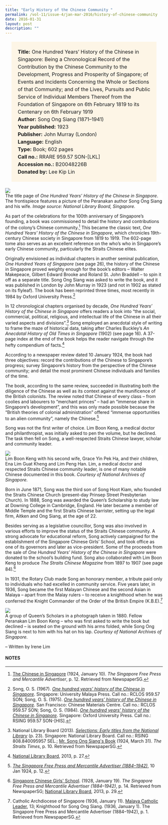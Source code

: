 ```yaml
---
title: "Early History of the Chinese Community "
permalink: /vol-11/issue-4/jan-mar-2016/history-of-chinese-community
date: 2016-01-31
layout: post
description: ""
---
```

<span style="background-colour: #fdf5e6; padding: 20px; margin: 20px; background:#fdf5e6; display:block; font-size:1rem; line-height:1.5rem;"> 
	<b>Title:</b> One Hundred Years’ History of the Chinese in Singapore: Being a Chronological Record of the Contribution by the Chinese Community to the 
Development, Progress and Prosperity of Singapore; of Events and Incidents Concerning the Whole or Sections of that Community; and of the Lives, Pursuits and Public Service of Individual Members Thereof from the Foundation of Singapore on 6th February 1819 to its Centenary on 6th February 1919<br>
<b>Author:</b> Song Ong Siang (1871–1941)<br>
<b>Year published:</b> 1923<br>
<b>Publisher:</b> John Murray (London)<br>
<b>Language:</b> English<br>
<b>Type:</b> Book; 602 pages<br>
<b>Call no.:</b> RRARE 959.57 SON-[LKL]<br>
<b>Accession no.:</b> B20048226B<br>
<b>Donated by:</b> Lee Kip Lin
</span>

<img src="/images/vol-11-issue-4/history-of-chinese-community/P1.JPG">
<div style="background-color: white;">The title page of <i>One Hundred Years’ History of the Chinese in Singapore</i>. The frontispiece features a picture of the Peranakan author Song Ong Siang and his wife. <i>Image source: National Library Board, Singapore.</i></div>

As part of the celebrations for the 100th anniversary of Singapore’s founding, a book was commissioned to detail the history and contributions of the colony’s Chinese community.[^1] This became the classic text, *One Hundred Years’ History of the Chinese in Singapore*, which chronicles 19th-century Chinese society in Singapore from 1819 to 1919. The 602-page tome also serves as an excellent reference on the who’s who in Singapore’s early Chinese community, particularly the Straits Chinese elites.

Originally envisioned as individual chapters in another seminal publication, *One Hundred Years of Singapore* (see page 26), the history of the Chinese in Singapore 
proved weighty enough for the book’s editors – Walter Makepeace, Gilbert Edward Brooke and Roland St. John Braddell – to spin it off as a separate title. Song Ong Siang was asked to write the book, and it was published in London by John Murray in 1923 (and not in 1902 as stated on its flyleaf). The book has been reprinted three 
times, most recently in 1984 by Oxford University Press.[^2]

In 12 chronological chapters organised by decade, *One Hundred Years’ History of the Chinese in Singapore* offers readers a look into “the social, commercial, political, religious, and intellectual life of the Chinese 
in all their varied aspects and divisions”.[^3] Song employed an anecdotal style of writing to frame the maze of historical data, taking after Charles Buckley’s *An Anecdotal History of Old Times in Singapore* (1902) (see page 16). A 37-page index at the end of the book helps the reader navigate through the hefty compendium of facts.[^4]

According to a newspaper review dated 10 January 1924, the book had three objectives: record the contributions of the Chinese to Singapore’s progress; survey Singapore’s history from the perspective of the Chinese community; and detail the most prominent Chinese individuals and families of the time.

The book, according to the same review, succeeded in illustrating both the diligence of the Chinese as well as 
its context against the munificence of the British colonists. The review noted that Chinese of every class – from coolies and labourers to “merchant princes” – had an “immense share in Singapore’s development”, and this was only made possible because the “British theories of colonial administration” offered “immense opportunities to an alien community”, namely the Chinese.[^5]

Song was not the first writer of choice. Lim Boon Keng, a medical doctor and philanthropist, was initially asked to pen the volume, but he declined. The task then fell on Song, a well-respected Straits Chinese lawyer, scholar and community leader.

<img src="/images/vol-11-issue-4/history-of-chinese-community/P2.JPG">
<div style="background-color: white;">Lim Boon Keng with his second wife, Grace Yin Pek Ha, and their children, Ena Lim Guat Kheng and Lim Peng Han. Lim, a medical doctor and respected Straits Chinese community leader, is one of many notable Chinese documented in this book. <i>Courtesy of National Archives of Singapore.</i></div>

Born in June 1871, Song was the third son of Song Hoot Kiam, who founded the Straits Chinese Church (present-day Prinsep Street Presbyterian Church). In 1888, Song 
was awarded the Queen’s Scholarship to study law at Downing College in Cambridge, England. He later became a member of Middle Temple and the first Straits Chinese barrister, setting up the legal firm, Aitken and Ong Siang, at the age of 22.

Besides serving as a legislative councillor, Song was also involved in various efforts to improve the status of the Straits Chinese community. A strong advocate for educational reform, Song actively campaigned for the establishment of the Singapore Chinese Girls’ School, and took office as one of its governors and later as 
vice-president. Some of the proceeds from the sale of *One Hundred Years’ History of the Chinese in Singapore* were donated to the school’s building fund. Song also collaborated with Lim Boon Keng to produce *The Straits Chinese Magazine* from 1897 to 1907 (see page 84).[^6]

In 1931, the Rotary Club made Song an honorary member, a tribute paid only to individuals who had excelled in community service. Five years later, in 1936, 
Song became the first Malayan Chinese and the second Asian in Malaya – apart from the Malay rulers – to receive a knighthood when he was conferred the Knight Commander of the Order of the British Empire (K.B.E).[^7]
 
 <img src="/images/vol-11-issue-4/history-of-chinese-community/P3.JPG">
<div style="background-color: white;">A group of Queen’s Scholars in a photograph taken in 1880. Fellow Peranakan Lim Boon Keng – who was first asked to write the book but declined – is seated on the ground with his arms folded, while Song Ong Siang is next to him with his hat on his lap. <i>Courtesy of National Archives of Singapore.</i></div>

– Written by Irene Lim

#### **NOTES**
[^1]:[The Chinese in Singapore](http://eresources.nlb.gov.sg/newspapers/Digitised/Article/singfreepressb19240110-1.2.65) (1924, January 10). *The Singapore Free Press and Mercantile Advertiser*, p. 12. Retrieved from NewspaperSG.
[^2]:Song, O. S. (1967). [*One hundred years’ history of the Chinese in Singapore*](https://eservice.nlb.gov.sg/item_holding.aspx?bid=4590335). Singapore: University Malaya Press. Call no.: RCLOS 959.57 SON; Song, O. S. (1975). [*One hundred years’ history of the Chinese in Singapore*](https://eservice.nlb.gov.sg/item_holding.aspx?bid=4157838). San Francisco: Chinese Materials Centre. Call no.: RCLOS 959.57 SON; Song, O. S. (1984). [*One hundred years’ history of the Chinese in Singapore*](https://eservice.nlb.gov.sg/item_holding.aspx?bid=4082287). Singapore: Oxford University Press. Call no.: RSING 959.57 SON-[HIS].
[^3]:National Library Board (2013). [*Selections: Early titles from the National Library*](https://eservice.nlb.gov.sg/item_holding.aspx?bid=14711363) (p. 23). Singapore: National Library Board. Call no.: RSING 808.840095957 SEL.; [Mr. Song Ong Siang's Book](http://eresources.nlb.gov.sg/newspapers/Digitised/Article/straitstimes19240331-1.2.69) (1924, March 31). *The Straits Times*, p. 10. Retrieved from NewspaperSG.
[^4]:[National Library Board](https://eservice.nlb.gov.sg/item_holding.aspx?bid=14711363), 2013, p. 27.
[^5]:[*The Singapore Free Press and Mercantile Advertiser (1884–1942)*](http://eresources.nlb.gov.sg/newspapers/Digitised/Article/singfreepressb19240110-1.2.65.aspx), 10 Jan 1924, p. 12.
[^6]:[Singapore Chinese Girls' School](http://eresources.nlb.gov.sg/newspapers/Digitised/Article/singfreepressb19280119-1.2.85.aspx). (1928, January 19). *The Singapore Free Press and Mercantile Advertiser (1884–1942)*, p. 14. Retrieved from NewspaperSG; [National Library Board](https://eservice.nlb.gov.sg/item_holding.aspx?bid=14711363), 2013, p. 29.
[^7]:Catholic Archdiocese of Singapore (1936, January 11). [Malaya Catholic Leader](http://eservice.nlb.gov.sg/item_holding_s.aspx?bid=10826736), 13; Knighthood for Song Ong Siang. (1936, January 1). The Singapore Free Press and Mercantile Advertiser (1884–1942), p. 1. Retrieved from NewspaperSG.